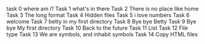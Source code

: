 task 0 where am i?
Task 1 what's in there
Task 2 There is no place like home
Task 3 The long format
Task 4 Hidden files
Task 5 i love numbers
Task 6 welcome
Task 7 betty in my first directory
Task 8 Bye bye Betty
Task 9 Bye bye My first directory
Task 10 Back to the future
Task 11 List
Task 12 File type
Task 13 We are symbols, and inhabit symbols
Task 14 Copy HTML files
